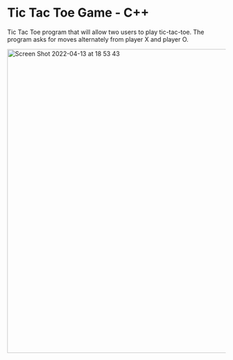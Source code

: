 # Tic Tac Toe Game - C++
Tic Tac Toe program that will allow two users to play tic-tac-toe. The program asks for moves alternately from player X and player O.

<img width="701" alt="Screen Shot 2022-04-13 at 18 53 43" src="https://user-images.githubusercontent.com/63939366/163220824-dc32a5c8-75fa-4b0f-b5ee-f914a9430b1c.png">
